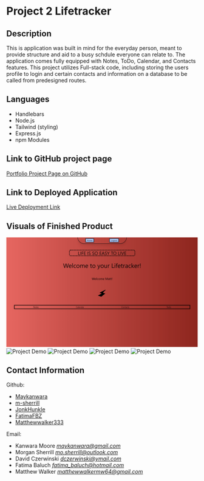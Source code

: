 # Project 2 **Lifetracker**

## Description

This is application was built in mind for the everyday person, meant to provide structure and aid to a busy schdule everyone can relate to. The application comes fully equipped with Notes, ToDo, Calendar, and Contacts features. This project utilizes Full-stack code, including storing the users profile to login and certain contacts and information on a database to be called from predesigned routes.  

## Languages
- Handlebars
- Node.js
- Tailwind (styling)
- Express.js
- npm Modules

## Link to GitHub project page

[Portfolio Project Page on GitHub](https://github.com/m-sherrill/Project-2)

## Link to Deployed Application

[Live Deployment Link](https://lifetracker-project2.herokuapp.com/)


## Visuals of Finished Product

![Project Demo](project.gif)
![Project Demo](project1.gif)
![Project Demo](project2.gif)
![Project Demo](project3.gif)
![Project Demo](project4.gif)

## Contact Information

Github: 
- [Maykanwara](https://github.com/Maykanwara/Project-2)
- [m-sherrill](https://github.com/m-sherrill)
- [JonkHunkle](https://github.com/JonkHunkle)
- [FatimaFBZ](https://github.com/FatimaFBZ)
- [Matthewwalker333](https://github.com/Matthewwalker333)


Email: 
- Kanwara Moore *maykanwara@gmail.com*
- Morgan Sherrill *mo.sherrill@outlook.com*
- David Czerwinski *dczerwinski@ymail.com*
- Fatima Baluch *fatima_baluch@hotmail.com*
- Matthew Walker *matthewwalkermw64@gmail.com*

